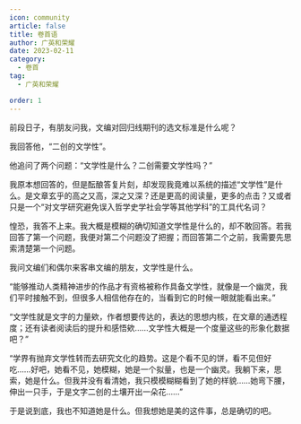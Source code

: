 ```yaml
---
icon: community
article: false
title: 卷首语
author: 广英和荣耀
date: 2023-02-11
category:
  - 卷首
tag:
  - 广英和荣耀

order: 1
---
```

<!-- more -->

前段日子，有朋友问我，文编对回归线期刊的选文标准是什么呢？

我回答他，“二创的文学性”。

他追问了两个问题：“文学性是什么？二创需要文学性吗？”

我原本想回答的，但是酝酿答复片刻，却发现我竟难以系统的描述“文学性”是什么。是文章玄乎的高之又高，深之又深？还是更高的阅读量，更多的点击？又或者只是一个“对文学研究避免误入哲学史学社会学等其他学科”的工具代名词？

惶恐，我答不上来。我大概是模糊的确切知道文学性是什么的，却不敢回答。若我回答了第一个问题，我便对第二个问题没了把握；而回答第二个之前，我需要先思索清楚第一个问题。

我问文编们和偶尔来客串文编的朋友，文学性是什么。

“能够推动人类精神进步的作品才有资格被称作具备文学性，就像是一个幽灵，我们平时接触不到，但很多人相信他存在的，当看到它的时候一眼就能看出来。”

“文学性就是文字的力量欸，作者想要传达的，表达的思想内核，在文章的通透程度；还有读者阅读后的提升和感悟欸……文学性大概是一个度量这些的形象化数据吧？”

“学界有抛弃文学性转而去研究文化的趋势。这是个看不见的饼，看不见但好吃……好吧，她看不见，她模糊，她是一个拟量，也是一个幽灵。我躺下来，思索，她是什么。但我并没有看清她，我只模模糊糊看到了她的样貌……她弯下腰，伸出一只手，于是文字二创的土壤开出一朵花……”

于是说到底，我也不知道她是什么。但我想她是美的这件事，总是确切的吧。<eod />
